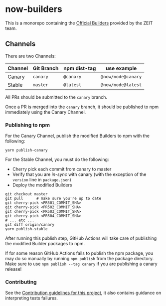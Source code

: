 # now-builders

This is a monorepo containing the [Official Builders](https://zeit.co/docs/v2/deployments/builders/overview) provided by the ZEIT team.

## Channels

There are two Channels:

| Channel | Git Branch | npm dist-tag | use example        |
| ------- | ---------- | ------------ | ------------------ |
| Canary  | `canary`   | `@canary`    | `@now/node@canary` |
| Stable  | `master`   | `@latest`    | `@now/node@latest` |

All PRs should be submitted to the `canary` branch.

Once a PR is merged into the `canary` branch, it should be published to npm immediately using the Canary Channel.

### Publishing to npm

For the Canary Channel, publish the modified Builders to npm with the following:

```
yarn publish-canary
```

For the Stable Channel, you must do the following:

- Cherry pick each commit from canary to master
- Verify that you are _in-sync_ with canary (with the exception of the `version` line in `package.json`)
- Deploy the modified Builders

```
git checkout master
git pull      # make sure you're up to date
git cherry-pick <PR501_COMMIT_SHA>
git cherry-pick <PR502_COMMIT_SHA>
git cherry-pick <PR503_COMMIT_SHA>
git cherry-pick <PR504_COMMIT_SHA>
# ... etc ...
git diff origin/canary
yarn publish-stable
```

After running this publish step, GitHub Actions will take care of publishing the modified Builder packages to npm.

If for some reason GitHub Actions fails to publish the npm package, you may do so
manually by running `npm publish` from the package directory. Make sure to
use `npm publish --tag canary` if you are publishing a canary release!

### Contributing

See the [Contribution guidelines for this project](CONTRIBUTING.md), it also contains guidance on interpreting tests failures.
